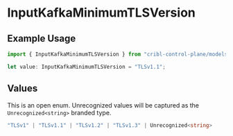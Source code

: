 # InputKafkaMinimumTLSVersion

## Example Usage

```typescript
import { InputKafkaMinimumTLSVersion } from "cribl-control-plane/models/operations";

let value: InputKafkaMinimumTLSVersion = "TLSv1.1";
```

## Values

This is an open enum. Unrecognized values will be captured as the `Unrecognized<string>` branded type.

```typescript
"TLSv1" | "TLSv1.1" | "TLSv1.2" | "TLSv1.3" | Unrecognized<string>
```